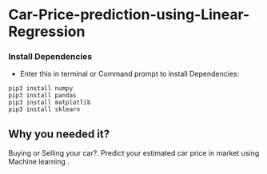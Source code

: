 # Car-Price-prediction-using-Linear-Regression

### Install Dependencies
- Enter this in terminal or Command prompt to install Dependencies:
```
pip3 install numpy
pip3 install pandas
pip3 install matplotlib
pip3 install sklearn
```

## Why you needed it?
  Buying or Selling your car?. Predict your estimated car price in market using Machine learning .
  
